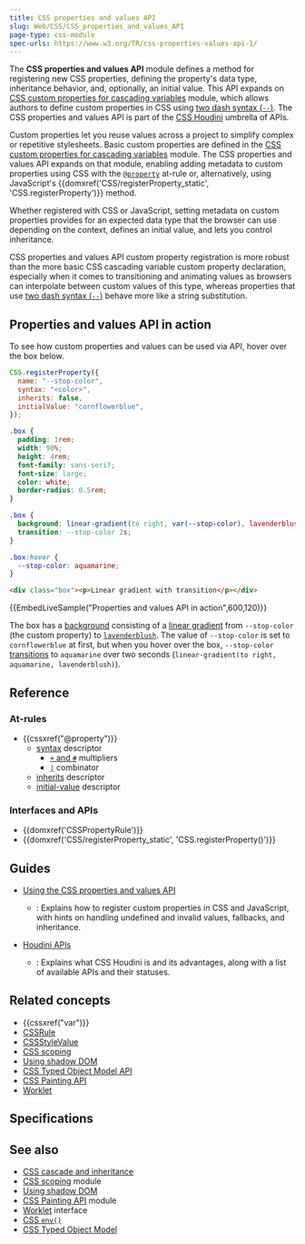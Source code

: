 ```yaml
---
title: CSS properties and values API
slug: Web/CSS/CSS_properties_and_values_API
page-type: css-module
spec-urls: https://www.w3.org/TR/css-properties-values-api-1/
---
```




The **CSS properties and values API** module defines a method for registering new CSS properties, defining the property's data type, inheritance behavior, and, optionally, an initial value.
This API expands on [CSS custom properties for cascading variables](/Web/CSS/CSS_cascading_variables) module, which allows authors to define custom properties in CSS using [two dash syntax (`--`)](/Web/CSS/--*).
The CSS properties and values API is part of the [CSS Houdini](/Web/CSS/CSS_Houdini) umbrella of APIs.

Custom properties let you reuse values across a project to simplify complex or repetitive stylesheets.
Basic custom properties are defined in the [CSS custom properties for cascading variables](/Web/CSS/CSS_cascading_variables) module.
The CSS properties and values API expands on that module, enabling adding metadata to custom properties using CSS with the [`@property`](/Web/CSS/@property) at-rule or, alternatively, using JavaScript's {{domxref('CSS/registerProperty_static', 'CSS.registerProperty')}} method.

Whether registered with CSS or JavaScript, setting metadata on custom properties provides for an expected data type that the browser can use depending on the context, defines an initial value, and lets you control inheritance.

CSS properties and values API custom property registration is more robust than the more basic CSS cascading variable custom property declaration, especially when it comes to transitioning and animating values as browsers can interpolate between custom values of this type, whereas properties that use [two dash syntax (`--`)](/Web/CSS/--*) behave more like a string substitution.

## Properties and values API in action

To see how custom properties and values can be used via API, hover over the box below.

```js hidden
CSS.registerProperty({
  name: "--stop-color",
  syntax: "<color>",
  inherits: false,
  initialValue: "cornflowerblue",
});
```

```css hidden
.box {
  padding: 1rem;
  width: 90%;
  height: 4rem;
  font-family: sans-serif;
  font-size: large;
  color: white;
  border-radius: 0.5rem;
}

.box {
  background: linear-gradient(to right, var(--stop-color), lavenderblush);
  transition: --stop-color 2s;
}

.box:hover {
  --stop-color: aquamarine;
}
```

```html hidden
<div class="box"><p>Linear gradient with transition</p></div>
```

{{EmbedLiveSample("Properties and values API in action",600,120)}}

The box has a [background](/Web/CSS/background) consisting of a [linear gradient](/Web/CSS/gradient/linear-gradient) from `--stop-color` (the custom property) to [`lavenderblush`](/Web/CSS/named-color).
The value of `--stop-color` is set to `cornflowerblue` at first, but when you hover over the box, `--stop-color` [transitions](/Web/CSS/transition) to `aquamarine` over two seconds (`linear-gradient(to right, aquamarine, lavenderblush)`).

## Reference

### At-rules

- {{cssxref("@property")}}
  - [syntax](/Web/CSS/@property#descriptors) descriptor
    - [`+` and `#`](/Web/CSS/@property#descriptors) multipliers
    - [`|`](/Web/CSS/@property#descriptors) combinator
  - [inherits](/Web/CSS/@property#descriptors) descriptor
  - [initial-value](/Web/CSS/@property#descriptors) descriptor

### Interfaces and APIs

- {{domxref('CSSPropertyRule')}}
- {{domxref('CSS/registerProperty_static', 'CSS.registerProperty()')}}

## Guides

- [Using the CSS properties and values API](/Web/API/CSS_Properties_and_Values_API/guide)

  - : Explains how to register custom properties in CSS and JavaScript, with hints on handling undefined and invalid values, fallbacks, and inheritance.

- [Houdini APIs](/Web/API/Houdini_APIs)
  - : Explains what CSS Houdini is and its advantages, along with a list of available APIs and their statuses.

## Related concepts

- {{cssxref("var")}}
- [CSSRule](/Web/API/CSSRule)
- [CSSStyleValue](/Web/API/CSSStyleValue)
- [CSS scoping](/Web/CSS/CSS_scoping)
- [Using shadow DOM](/Web/API/Web_components/Using_shadow_DOM)
- [CSS Typed Object Model API](/Web/API/CSS_Typed_OM_API)
- [CSS Painting API](/Web/API/CSS_Painting_API)
- [Worklet](/Web/API/Worklet)

## Specifications



## See also

- [CSS cascade and inheritance](/Web/CSS/CSS_cascade)
- [CSS scoping](/Web/CSS/CSS_scoping) module
- [Using shadow DOM](/Web/API/Web_components/Using_shadow_DOM)
- [CSS Painting API](/Web/API/CSS_Painting_API) module
- [Worklet](/Web/API/Worklet) interface
- [CSS `env()`](/Web/CSS/env)
- [CSS Typed Object Model](/Web/API/CSS_Typed_OM_API)
